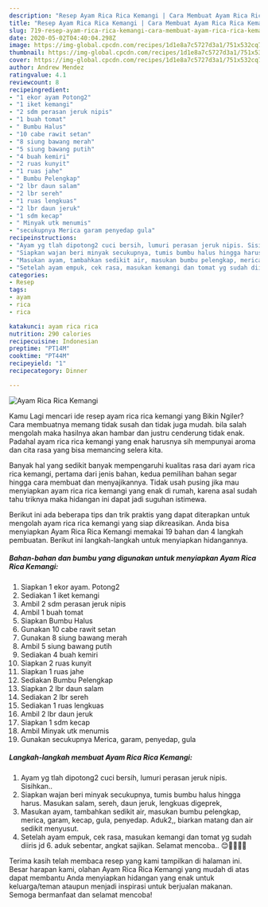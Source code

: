 ```yaml
---
description: "Resep Ayam Rica Rica Kemangi | Cara Membuat Ayam Rica Rica Kemangi Yang Enak Dan Lezat"
title: "Resep Ayam Rica Rica Kemangi | Cara Membuat Ayam Rica Rica Kemangi Yang Enak Dan Lezat"
slug: 719-resep-ayam-rica-rica-kemangi-cara-membuat-ayam-rica-rica-kemangi-yang-enak-dan-lezat
date: 2020-05-02T04:40:04.298Z
image: https://img-global.cpcdn.com/recipes/1d1e8a7c5727d3a1/751x532cq70/ayam-rica-rica-kemangi-foto-resep-utama.jpg
thumbnail: https://img-global.cpcdn.com/recipes/1d1e8a7c5727d3a1/751x532cq70/ayam-rica-rica-kemangi-foto-resep-utama.jpg
cover: https://img-global.cpcdn.com/recipes/1d1e8a7c5727d3a1/751x532cq70/ayam-rica-rica-kemangi-foto-resep-utama.jpg
author: Andrew Mendez
ratingvalue: 4.1
reviewcount: 8
recipeingredient:
- "1 ekor ayam Potong2"
- "1 iket kemangi"
- "2 sdm perasan jeruk nipis"
- "1 buah tomat"
- " Bumbu Halus"
- "10 cabe rawit setan"
- "8 siung bawang merah"
- "5 siung bawang putih"
- "4 buah kemiri"
- "2 ruas kunyit"
- "1 ruas jahe"
- " Bumbu Pelengkap"
- "2 lbr daun salam"
- "2 lbr sereh"
- "1 ruas lengkuas"
- "2 lbr daun jeruk"
- "1 sdm kecap"
- " Minyak utk menumis"
- "secukupnya Merica garam penyedap gula"
recipeinstructions:
- "Ayam yg tlah dipotong2 cuci bersih, lumuri perasan jeruk nipis. Sisihkan.."
- "Siapkan wajan beri minyak secukupnya, tumis bumbu halus hingga harus. Masukan salam, sereh, daun jeruk, lengkuas digeprek,"
- "Masukan ayam, tambahkan sedikit air, masukan bumbu pelengkap, merica, garam, kecap, gula, penyedap. Aduk2,, biarkan matang dan air sedikit menyusut."
- "Setelah ayam empuk, cek rasa, masukan kemangi dan tomat yg sudah diiris jd 6. aduk sebentar, angkat sajikan. Selamat mencoba.. 😊👩‍🍳👩‍🍳"
categories:
- Resep
tags:
- ayam
- rica
- rica

katakunci: ayam rica rica 
nutrition: 290 calories
recipecuisine: Indonesian
preptime: "PT14M"
cooktime: "PT44M"
recipeyield: "1"
recipecategory: Dinner

---
```



![Ayam Rica Rica Kemangi](https://img-global.cpcdn.com/recipes/1d1e8a7c5727d3a1/751x532cq70/ayam-rica-rica-kemangi-foto-resep-utama.jpg)

Kamu Lagi mencari ide resep ayam rica rica kemangi yang Bikin Ngiler? Cara membuatnya memang tidak susah dan tidak juga mudah. bila salah mengolah maka hasilnya akan hambar dan justru cenderung tidak enak. Padahal ayam rica rica kemangi yang enak harusnya sih mempunyai aroma dan cita rasa yang bisa memancing selera kita.



Banyak hal yang sedikit banyak mempengaruhi kualitas rasa dari ayam rica rica kemangi, pertama dari jenis bahan, kedua pemilihan bahan segar hingga cara membuat dan menyajikannya. Tidak usah pusing jika mau menyiapkan ayam rica rica kemangi yang enak di rumah, karena asal sudah tahu triknya maka hidangan ini dapat jadi suguhan istimewa.


Berikut ini ada beberapa tips dan trik praktis yang dapat diterapkan untuk mengolah ayam rica rica kemangi yang siap dikreasikan. Anda bisa menyiapkan Ayam Rica Rica Kemangi memakai 19 bahan dan 4 langkah pembuatan. Berikut ini langkah-langkah untuk menyiapkan hidangannya.

<!--inarticleads1-->

##### Bahan-bahan dan bumbu yang digunakan untuk menyiapkan Ayam Rica Rica Kemangi:

1. Siapkan 1 ekor ayam. Potong2
1. Sediakan 1 iket kemangi
1. Ambil 2 sdm perasan jeruk nipis
1. Ambil 1 buah tomat
1. Siapkan  Bumbu Halus
1. Gunakan 10 cabe rawit setan
1. Gunakan 8 siung bawang merah
1. Ambil 5 siung bawang putih
1. Sediakan 4 buah kemiri
1. Siapkan 2 ruas kunyit
1. Siapkan 1 ruas jahe
1. Sediakan  Bumbu Pelengkap
1. Siapkan 2 lbr daun salam
1. Sediakan 2 lbr sereh
1. Sediakan 1 ruas lengkuas
1. Ambil 2 lbr daun jeruk
1. Siapkan 1 sdm kecap
1. Ambil  Minyak utk menumis
1. Gunakan secukupnya Merica, garam, penyedap, gula




<!--inarticleads2-->

##### Langkah-langkah membuat Ayam Rica Rica Kemangi:

1. Ayam yg tlah dipotong2 cuci bersih, lumuri perasan jeruk nipis. Sisihkan..
1. Siapkan wajan beri minyak secukupnya, tumis bumbu halus hingga harus. Masukan salam, sereh, daun jeruk, lengkuas digeprek,
1. Masukan ayam, tambahkan sedikit air, masukan bumbu pelengkap, merica, garam, kecap, gula, penyedap. Aduk2,, biarkan matang dan air sedikit menyusut.
1. Setelah ayam empuk, cek rasa, masukan kemangi dan tomat yg sudah diiris jd 6. aduk sebentar, angkat sajikan. Selamat mencoba.. 😊👩‍🍳👩‍🍳




Terima kasih telah membaca resep yang kami tampilkan di halaman ini. Besar harapan kami, olahan Ayam Rica Rica Kemangi yang mudah di atas dapat membantu Anda menyiapkan hidangan yang enak untuk keluarga/teman ataupun menjadi inspirasi untuk berjualan makanan. Semoga bermanfaat dan selamat mencoba!
